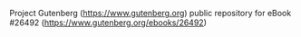 Project Gutenberg (https://www.gutenberg.org) public repository for eBook #26492 (https://www.gutenberg.org/ebooks/26492)
